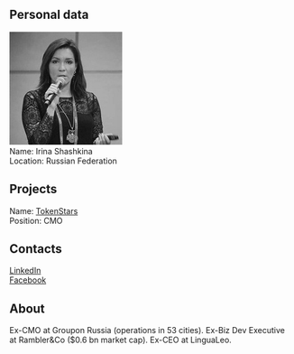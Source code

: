 ## Personal data
![irina shashkina photo](photo/irina_shashkina.jpg)  
Name:    Irina Shashkina  
Location: Russian Federation  
## Projects 
Name: [TokenStars](../projects/tokenstars.md)  
Position: CMO  
## Contacts
[LinkedIn](https://www.linkedin.com/in/irinashashkina/)    
[Facebook](https://www.facebook.com/irina.shashkina)
## About
Ex-CMO at Groupon Russia (operations in 53 cities). Ex-Biz Dev Executive at Rambler&Co ($0.6 bn market cap). Ex-CEO at LinguaLeo.
